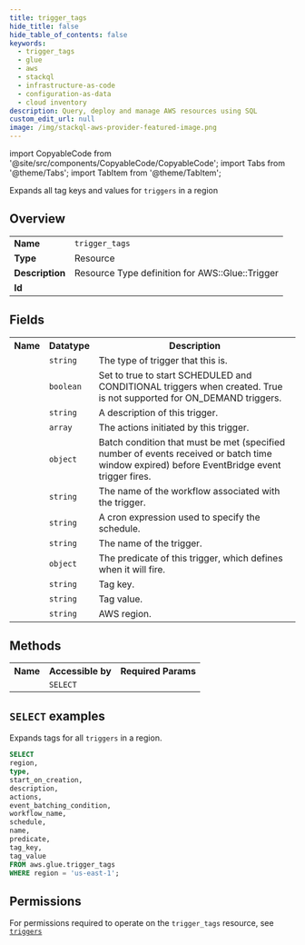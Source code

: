 ```yaml
---
title: trigger_tags
hide_title: false
hide_table_of_contents: false
keywords:
  - trigger_tags
  - glue
  - aws
  - stackql
  - infrastructure-as-code
  - configuration-as-data
  - cloud inventory
description: Query, deploy and manage AWS resources using SQL
custom_edit_url: null
image: /img/stackql-aws-provider-featured-image.png
---
```


import CopyableCode from '@site/src/components/CopyableCode/CopyableCode';
import Tabs from '@theme/Tabs';
import TabItem from '@theme/TabItem';

Expands all tag keys and values for <code>triggers</code> in a region

## Overview
<table>
<tbody>
<tr><td><b>Name</b></td><td><code>trigger_tags</code></td></tr>
<tr><td><b>Type</b></td><td>Resource</td></tr>
<tr><td><b>Description</b></td><td>Resource Type definition for AWS::Glue::Trigger</td></tr>
<tr><td><b>Id</b></td><td><CopyableCode code="aws.glue.trigger_tags" /></td></tr>
</tbody>
</table>

## Fields
<table>
<tbody>
<tr><th>Name</th><th>Datatype</th><th>Description</th></tr><tr><td><CopyableCode code="type" /></td><td><code>string</code></td><td>The type of trigger that this is.</td></tr>
<tr><td><CopyableCode code="start_on_creation" /></td><td><code>boolean</code></td><td>Set to true to start SCHEDULED and CONDITIONAL triggers when created. True is not supported for ON_DEMAND triggers.</td></tr>
<tr><td><CopyableCode code="description" /></td><td><code>string</code></td><td>A description of this trigger.</td></tr>
<tr><td><CopyableCode code="actions" /></td><td><code>array</code></td><td>The actions initiated by this trigger.</td></tr>
<tr><td><CopyableCode code="event_batching_condition" /></td><td><code>object</code></td><td>Batch condition that must be met (specified number of events received or batch time window expired) before EventBridge event trigger fires.</td></tr>
<tr><td><CopyableCode code="workflow_name" /></td><td><code>string</code></td><td>The name of the workflow associated with the trigger.</td></tr>
<tr><td><CopyableCode code="schedule" /></td><td><code>string</code></td><td>A cron expression used to specify the schedule.</td></tr>
<tr><td><CopyableCode code="name" /></td><td><code>string</code></td><td>The name of the trigger.</td></tr>
<tr><td><CopyableCode code="predicate" /></td><td><code>object</code></td><td>The predicate of this trigger, which defines when it will fire.</td></tr>
<tr><td><CopyableCode code="tag_key" /></td><td><code>string</code></td><td>Tag key.</td></tr>
<tr><td><CopyableCode code="tag_value" /></td><td><code>string</code></td><td>Tag value.</td></tr>
<tr><td><CopyableCode code="region" /></td><td><code>string</code></td><td>AWS region.</td></tr>
</tbody>
</table>

## Methods

<table>
<tbody>
  <tr>
    <th>Name</th>
    <th>Accessible by</th>
    <th>Required Params</th>
  </tr>
  <tr>
    <td><CopyableCode code="list_resources" /></td>
    <td><code>SELECT</code></td>
    <td><CopyableCode code="region" /></td>
  </tr>
</tbody>
</table>

## `SELECT` examples
Expands tags for all <code>triggers</code> in a region.
```sql
SELECT
region,
type,
start_on_creation,
description,
actions,
event_batching_condition,
workflow_name,
schedule,
name,
predicate,
tag_key,
tag_value
FROM aws.glue.trigger_tags
WHERE region = 'us-east-1';
```


## Permissions

For permissions required to operate on the <code>trigger_tags</code> resource, see <a href="/services/glue/triggers/#permissions"><code>triggers</code></a>

